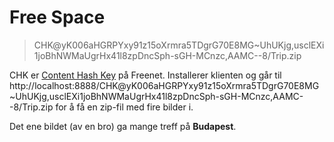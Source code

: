 # Free Space

>CHK@yK006aHGRPYxy91z15oXrmra5TDgrG70E8MG~UhUKjg,usclEXi1joBhNWMaUgrHx41l8zpDncSph-sGH-MCnzc,AAMC--8/Trip.zip

CHK er [Content Hash Key](https://freenetproject.org/pages/documentation.html#:~:text=to%20use%20Freenet.-,Content%20Hash%20Keys,-Content%20Hash%20Keys) på Freenet. Installerer klienten og går til http://localhost:8888/CHK@yK006aHGRPYxy91z15oXrmra5TDgrG70E8MG~UhUKjg,usclEXi1joBhNWMaUgrHx41l8zpDncSph-sGH-MCnzc,AAMC--8/Trip.zip for å få en zip-fil med fire bilder i.

Det ene bildet (av en bro) ga mange treff på **Budapest**.


